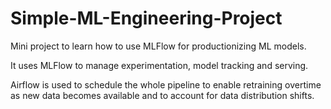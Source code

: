 # Simple-ML-Engineering-Project
Mini project to learn how to use MLFlow for productionizing ML models. 

It uses MLFlow to manage experimentation, model tracking and serving. 

Airflow is used to schedule the whole pipeline to enable retraining overtime as new data becomes available and to account for data distribution shifts.


